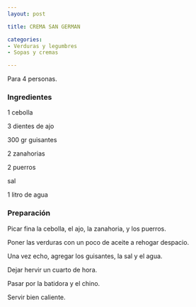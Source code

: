 ```yaml
---
layout: post

title: CREMA SAN GERMAN

categories:
- Verduras y legumbres
- Sopas y cremas

---
```

Para 4 personas.

<h3>Ingredientes</h3>

1 cebolla

3 dientes de ajo

300 gr guisantes

2 zanahorias

2 puerros

sal

1 litro de agua

<h3>Preparación</h3>

Picar fina la cebolla, el ajo, la zanahoria, y los puerros.

Poner las verduras con un poco de aceite a rehogar despacio.

Una vez echo, agregar los guisantes, la sal y el agua.

Dejar hervir un cuarto de hora.

Pasar por la batidora y el chino.

Servir bien caliente.